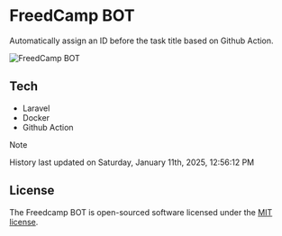 # FreedCamp BOT

Automatically assign an ID before the task title based on Github Action.

![FreedCamp BOT](https://repository-images.githubusercontent.com/737932867/7d34798b-2680-471c-b089-a78a718d3d6a)

## Tech

- Laravel
- Docker
- Github Action

> [!NOTE]  
> History last updated on Saturday, January 11th, 2025, 12:56:12 PM

## License

The Freedcamp BOT is open-sourced software licensed under the [MIT license](https://opensource.org/licenses/MIT).
